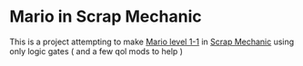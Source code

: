 # Mario in Scrap Mechanic
This is a project attempting to make [Mario level 1-1](https://www.bing.com/search?q=mario+1-1) in [Scrap Mechanic](https://www.bing.com/search?q=scrap+mechanic) using only logic gates ( and a few qol mods to help )
